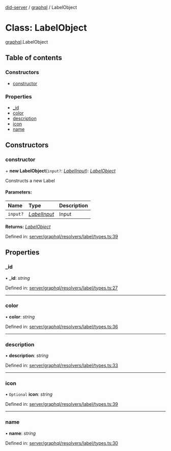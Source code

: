 [did-server](../README.md) / [graphql](../modules/graphql.md) / LabelObject

# Class: LabelObject

[graphql](../modules/graphql.md).LabelObject

## Table of contents

### Constructors

- [constructor](graphql.labelobject.md#constructor)

### Properties

- [\_id](graphql.labelobject.md#_id)
- [color](graphql.labelobject.md#color)
- [description](graphql.labelobject.md#description)
- [icon](graphql.labelobject.md#icon)
- [name](graphql.labelobject.md#name)

## Constructors

### constructor

\+ **new LabelObject**(`input?`: [*LabelInput*](graphql.labelinput.md)): [*LabelObject*](graphql.labelobject.md)

Constructs a new Label

#### Parameters:

Name | Type | Description |
:------ | :------ | :------ |
`input?` | [*LabelInput*](graphql.labelinput.md) | Input    |

**Returns:** [*LabelObject*](graphql.labelobject.md)

Defined in: [server/graphql/resolvers/label/types.ts:39](https://github.com/Puzzlepart/did/blob/dev/server/graphql/resolvers/label/types.ts#L39)

## Properties

### \_id

• **\_id**: *string*

Defined in: [server/graphql/resolvers/label/types.ts:27](https://github.com/Puzzlepart/did/blob/dev/server/graphql/resolvers/label/types.ts#L27)

___

### color

• **color**: *string*

Defined in: [server/graphql/resolvers/label/types.ts:36](https://github.com/Puzzlepart/did/blob/dev/server/graphql/resolvers/label/types.ts#L36)

___

### description

• **description**: *string*

Defined in: [server/graphql/resolvers/label/types.ts:33](https://github.com/Puzzlepart/did/blob/dev/server/graphql/resolvers/label/types.ts#L33)

___

### icon

• `Optional` **icon**: *string*

Defined in: [server/graphql/resolvers/label/types.ts:39](https://github.com/Puzzlepart/did/blob/dev/server/graphql/resolvers/label/types.ts#L39)

___

### name

• **name**: *string*

Defined in: [server/graphql/resolvers/label/types.ts:30](https://github.com/Puzzlepart/did/blob/dev/server/graphql/resolvers/label/types.ts#L30)
